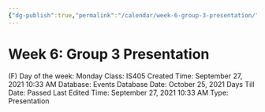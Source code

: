 ```yaml
---
{"dg-publish":true,"permalink":"/calendar/week-6-group-3-presentation/"}
---
```


# Week 6: Group 3 Presentation

(F) Day of the week: Monday
Class: IS405
Created Time: September 27, 2021 10:33 AM
Database: Events Database
Date: October 25, 2021
Days Till Date: Passed
Last Edited Time: September 27, 2021 10:33 AM
Type: Presentation